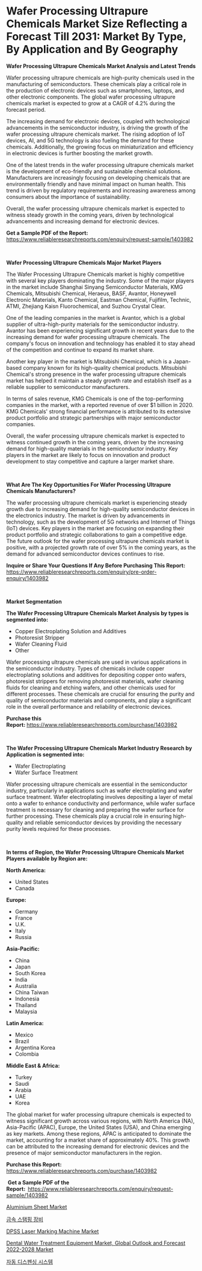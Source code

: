 <p><h1>Wafer Processing Ultrapure Chemicals Market Size Reflecting a Forecast Till 2031: Market By Type, By Application and By Geography</h1></p><p><strong>Wafer Processing Ultrapure Chemicals Market Analysis and Latest Trends</strong></p>
<p><p>Wafer processing ultrapure chemicals are high-purity chemicals used in the manufacturing of semiconductors. These chemicals play a critical role in the production of electronic devices such as smartphones, laptops, and other electronic components. The global wafer processing ultrapure chemicals market is expected to grow at a CAGR of 4.2% during the forecast period.</p><p>The increasing demand for electronic devices, coupled with technological advancements in the semiconductor industry, is driving the growth of the wafer processing ultrapure chemicals market. The rising adoption of IoT devices, AI, and 5G technology is also fueling the demand for these chemicals. Additionally, the growing focus on miniaturization and efficiency in electronic devices is further boosting the market growth.</p><p>One of the latest trends in the wafer processing ultrapure chemicals market is the development of eco-friendly and sustainable chemical solutions. Manufacturers are increasingly focusing on developing chemicals that are environmentally friendly and have minimal impact on human health. This trend is driven by regulatory requirements and increasing awareness among consumers about the importance of sustainability.</p><p>Overall, the wafer processing ultrapure chemicals market is expected to witness steady growth in the coming years, driven by technological advancements and increasing demand for electronic devices.</p></p>
<p><strong>Get a Sample PDF of the Report:&nbsp;</strong> <a href="https://www.reliableresearchreports.com/enquiry/request-sample/1403982">https://www.reliableresearchreports.com/enquiry/request-sample/1403982</a></p>
<p>&nbsp;</p>
<p><strong>Wafer Processing Ultrapure Chemicals Major Market Players</strong></p>
<p><p>The Wafer Processing Ultrapure Chemicals market is highly competitive with several key players dominating the industry. Some of the major players in the market include Shanghai Sinyang Semiconductor Materials, KMG Chemicals, Mitsubishi Chemical, Heraeus, BASF, Avantor, Honeywell Electronic Materials, Kanto Chemical, Eastman Chemical, Fujifilm, Technic, ATMI, Zhejiang Kaisn Fluorochemical, and Suzhou Crystal Clear.</p><p>One of the leading companies in the market is Avantor, which is a global supplier of ultra-high-purity materials for the semiconductor industry. Avantor has been experiencing significant growth in recent years due to the increasing demand for wafer processing ultrapure chemicals. The company's focus on innovation and technology has enabled it to stay ahead of the competition and continue to expand its market share.</p><p>Another key player in the market is Mitsubishi Chemical, which is a Japan-based company known for its high-quality chemical products. Mitsubishi Chemical's strong presence in the wafer processing ultrapure chemicals market has helped it maintain a steady growth rate and establish itself as a reliable supplier to semiconductor manufacturers.</p><p>In terms of sales revenue, KMG Chemicals is one of the top-performing companies in the market, with a reported revenue of over $1 billion in 2020. KMG Chemicals' strong financial performance is attributed to its extensive product portfolio and strategic partnerships with major semiconductor companies.</p><p>Overall, the wafer processing ultrapure chemicals market is expected to witness continued growth in the coming years, driven by the increasing demand for high-quality materials in the semiconductor industry. Key players in the market are likely to focus on innovation and product development to stay competitive and capture a larger market share.</p></p>
<p>&nbsp;</p>
<p><strong>What Are The Key Opportunities For Wafer Processing Ultrapure Chemicals Manufacturers?</strong></p>
<p><p>The wafer processing ultrapure chemicals market is experiencing steady growth due to increasing demand for high-quality semiconductor devices in the electronics industry. The market is driven by advancements in technology, such as the development of 5G networks and Internet of Things (IoT) devices. Key players in the market are focusing on expanding their product portfolio and strategic collaborations to gain a competitive edge. The future outlook for the wafer processing ultrapure chemicals market is positive, with a projected growth rate of over 5% in the coming years, as the demand for advanced semiconductor devices continues to rise.</p></p>
<p><strong>Inquire or Share Your Questions If Any Before Purchasing This Report:</strong> <a href="https://www.reliableresearchreports.com/enquiry/pre-order-enquiry/1403982">https://www.reliableresearchreports.com/enquiry/pre-order-enquiry/1403982</a></p>
<p>&nbsp;</p>
<p><strong>Market Segmentation</strong></p>
<p><strong>The Wafer Processing Ultrapure Chemicals Market Analysis by types is segmented into:</strong></p>
<p><ul><li>Copper Electroplating Solution and Additives</li><li>Photoresist Stripper</li><li>Wafer Cleaning Fluid</li><li>Other</li></ul></p>
<p><p>Wafer processing ultrapure chemicals are used in various applications in the semiconductor industry. Types of chemicals include copper electroplating solutions and additives for depositing copper onto wafers, photoresist strippers for removing photoresist materials, wafer cleaning fluids for cleaning and etching wafers, and other chemicals used for different processes. These chemicals are crucial for ensuring the purity and quality of semiconductor materials and components, and play a significant role in the overall performance and reliability of electronic devices.</p></p>
<p><strong>Purchase this Report:&nbsp;</strong><a href="https://www.reliableresearchreports.com/purchase/1403982">https://www.reliableresearchreports.com/purchase/1403982</a></p>
<p>&nbsp;</p>
<p><strong>The Wafer Processing Ultrapure Chemicals Market Industry Research by Application is segmented into:</strong></p>
<p><ul><li>Wafer Electroplating</li><li>Wafer Surface Treatment</li></ul></p>
<p><p>Wafer processing ultrapure chemicals are essential in the semiconductor industry, particularly in applications such as wafer electroplating and wafer surface treatment. Wafer electroplating involves depositing a layer of metal onto a wafer to enhance conductivity and performance, while wafer surface treatment is necessary for cleaning and preparing the wafer surface for further processing. These chemicals play a crucial role in ensuring high-quality and reliable semiconductor devices by providing the necessary purity levels required for these processes.</p></p>
<p>&nbsp;</p>
<p><strong>In terms of Region, the Wafer Processing Ultrapure Chemicals Market Players available by Region are:</strong></p>
<p>
    <p> <strong> North America: </strong>
        <ul>
            <li>United States</li>
            <li>Canada</li>
        </ul>
        </p> 
    <p> <strong> Europe: </strong>
        <ul>
            <li>Germany</li>
            <li>France</li>
            <li>U.K.</li>
            <li>Italy</li>
            <li>Russia</li>
        </ul>
        </p> 
    <p> <strong> Asia-Pacific: </strong>
        <ul>
            <li>China</li>
            <li>Japan</li>
            <li>South Korea</li>
            <li>India</li>
            <li>Australia</li>
            <li>China Taiwan</li>
            <li>Indonesia</li>
            <li>Thailand</li>
            <li>Malaysia</li>
        </ul>
        </p> 
    <p> <strong> Latin America: </strong>
        <ul>
            <li>Mexico</li>
            <li>Brazil</li>
            <li>Argentina Korea</li>
            <li>Colombia</li>
        </ul>
        </p> 
    <p> <strong> Middle East & Africa: </strong>
        <ul>
            <li>Turkey</li>
            <li>Saudi</li>
            <li>Arabia</li>
            <li>UAE</li>
            <li>Korea</li>
        </ul>
    </p>
    </p>
<p><p>The global market for wafer processing ultrapure chemicals is expected to witness significant growth across various regions, with North America (NA), Asia-Pacific (APAC), Europe, the United States (USA), and China emerging as key markets. Among these regions, APAC is anticipated to dominate the market, accounting for a market share of approximately 40%. This growth can be attributed to the increasing demand for electronic devices and the presence of major semiconductor manufacturers in the region.</p></p>
<p><strong>Purchase this Report: </strong><a href="https://www.reliableresearchreports.com/purchase/1403982">https://www.reliableresearchreports.com/purchase/1403982</a></p>
<p>&nbsp;<strong>Get a Sample PDF of the Report:&nbsp;&nbsp;</strong><a href="https://www.reliableresearchreports.com/enquiry/request-sample/1403982">https://www.reliableresearchreports.com/enquiry/request-sample/1403982</a></p>
<p><strong></strong></p>
<p><p><a href="https://view.publitas.com/reportprime-1/aluminium-sheet-market-with-the-goal-of-estimating-the-market-size-and-future-growth-potential-of-various-market-segments-based-on-component-applications-end-user-and-region/">Aluminium Sheet Market</a></p><p><a href="https://medium.com/@nenoworleyg3rknpg0vak2pcs/%EA%B8%88%EC%86%8D-%EC%8A%A4%ED%83%AC%ED%95%91-%EC%9E%A5%EB%B9%84-%EC%8B%9C%EC%9E%A5%EC%9D%80-%EC%8B%9C%EC%9E%A5-%EC%A0%90%EC%9C%A0%EC%9C%A8-%EA%B7%9C%EB%AA%A8-%EB%B0%8F-2031%EB%85%84%EA%B9%8C%EC%A7%80%EC%9D%98-%EC%98%88%EC%83%81-%EC%98%88%EC%B8%A1%EC%97%90-%EC%B4%88%EC%A0%90%EC%9D%84-%EB%A7%9E%EC%B6%A5%EB%8B%88%EB%8B%A4-b249990d52f3">금속 스탬핑 장비</a></p><p><a href="https://github.com/okotobwrhuteie/Market-Research-Report-List-1/blob/main/dpss-laser-marking-machine-market.md">DPSS Laser Marking Machine Market</a></p><p><a href="https://angry-finch-aaf.notion.site/Dental-Water-Treatment-Equipment-Market-Global-Outlook-and-Forecast-2022-2028-Market-Share-Market-e4dfb139aa594860868a3bd98f0756f9">Dental Water Treatment Equipment Market, Global Outlook and Forecast 2022-2028 Market</a></p><p><a href="https://medium.com/@nenoworleyg3rknpg0vak2pcs/2024%EB%85%84%EB%B6%80%ED%84%B0-2031%EB%85%84%EA%B9%8C%EC%A7%80%EC%9D%98-%EA%B8%B0%EA%B0%84%EC%9D%84-%EB%8C%80%EC%83%81%EC%9C%BC%EB%A1%9C-%ED%95%9C-%EC%9E%90%EB%8F%99-%EB%B6%84%EC%A3%BC-%EC%8B%9C%EC%8A%A4%ED%85%9C-%EC%8B%9C%EC%9E%A5-%EB%B6%84%EC%84%9D-%EB%B0%8F-%EA%B7%9C%EB%AA%A8-%EC%98%88%EC%B8%A1-674cd59b9fdd">자동 디스펜싱 시스템</a></p></p>